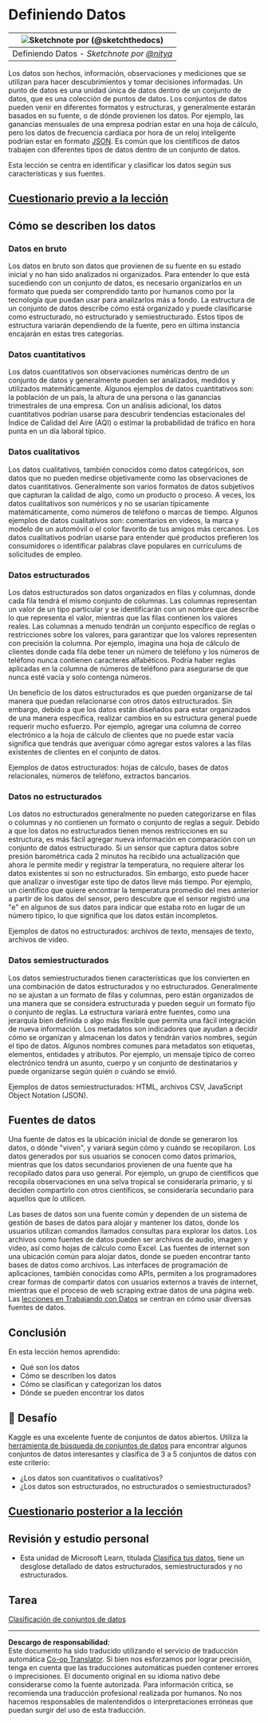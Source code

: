 <!--
CO_OP_TRANSLATOR_METADATA:
{
  "original_hash": "1228edf3572afca7d7cdcd938b6b4984",
  "translation_date": "2025-09-04T14:02:31+00:00",
  "source_file": "1-Introduction/03-defining-data/README.md",
  "language_code": "es"
}
-->
# Definiendo Datos

|![ Sketchnote por [(@sketchthedocs)](https://sketchthedocs.dev) ](../../sketchnotes/03-DefiningData.png)|
|:---:|
|Definiendo Datos - _Sketchnote por [@nitya](https://twitter.com/nitya)_ |

Los datos son hechos, información, observaciones y mediciones que se utilizan para hacer descubrimientos y tomar decisiones informadas. Un punto de datos es una unidad única de datos dentro de un conjunto de datos, que es una colección de puntos de datos. Los conjuntos de datos pueden venir en diferentes formatos y estructuras, y generalmente estarán basados en su fuente, o de dónde provienen los datos. Por ejemplo, las ganancias mensuales de una empresa podrían estar en una hoja de cálculo, pero los datos de frecuencia cardíaca por hora de un reloj inteligente podrían estar en formato [JSON](https://stackoverflow.com/a/383699). Es común que los científicos de datos trabajen con diferentes tipos de datos dentro de un conjunto de datos.

Esta lección se centra en identificar y clasificar los datos según sus características y sus fuentes.

## [Cuestionario previo a la lección](https://purple-hill-04aebfb03.1.azurestaticapps.net/quiz/4)

## Cómo se describen los datos

### Datos en bruto
Los datos en bruto son datos que provienen de su fuente en su estado inicial y no han sido analizados ni organizados. Para entender lo que está sucediendo con un conjunto de datos, es necesario organizarlos en un formato que pueda ser comprendido tanto por humanos como por la tecnología que puedan usar para analizarlos más a fondo. La estructura de un conjunto de datos describe cómo está organizado y puede clasificarse como estructurado, no estructurado y semiestructurado. Estos tipos de estructura variarán dependiendo de la fuente, pero en última instancia encajarán en estas tres categorías.

### Datos cuantitativos
Los datos cuantitativos son observaciones numéricas dentro de un conjunto de datos y generalmente pueden ser analizados, medidos y utilizados matemáticamente. Algunos ejemplos de datos cuantitativos son: la población de un país, la altura de una persona o las ganancias trimestrales de una empresa. Con un análisis adicional, los datos cuantitativos podrían usarse para descubrir tendencias estacionales del Índice de Calidad del Aire (AQI) o estimar la probabilidad de tráfico en hora punta en un día laboral típico.

### Datos cualitativos
Los datos cualitativos, también conocidos como datos categóricos, son datos que no pueden medirse objetivamente como las observaciones de datos cuantitativos. Generalmente son varios formatos de datos subjetivos que capturan la calidad de algo, como un producto o proceso. A veces, los datos cualitativos son numéricos y no se usarían típicamente matemáticamente, como números de teléfono o marcas de tiempo. Algunos ejemplos de datos cualitativos son: comentarios en videos, la marca y modelo de un automóvil o el color favorito de tus amigos más cercanos. Los datos cualitativos podrían usarse para entender qué productos prefieren los consumidores o identificar palabras clave populares en currículums de solicitudes de empleo.

### Datos estructurados
Los datos estructurados son datos organizados en filas y columnas, donde cada fila tendrá el mismo conjunto de columnas. Las columnas representan un valor de un tipo particular y se identificarán con un nombre que describe lo que representa el valor, mientras que las filas contienen los valores reales. Las columnas a menudo tendrán un conjunto específico de reglas o restricciones sobre los valores, para garantizar que los valores representen con precisión la columna. Por ejemplo, imagina una hoja de cálculo de clientes donde cada fila debe tener un número de teléfono y los números de teléfono nunca contienen caracteres alfabéticos. Podría haber reglas aplicadas en la columna de números de teléfono para asegurarse de que nunca esté vacía y solo contenga números.

Un beneficio de los datos estructurados es que pueden organizarse de tal manera que puedan relacionarse con otros datos estructurados. Sin embargo, debido a que los datos están diseñados para estar organizados de una manera específica, realizar cambios en su estructura general puede requerir mucho esfuerzo. Por ejemplo, agregar una columna de correo electrónico a la hoja de cálculo de clientes que no puede estar vacía significa que tendrás que averiguar cómo agregar estos valores a las filas existentes de clientes en el conjunto de datos.

Ejemplos de datos estructurados: hojas de cálculo, bases de datos relacionales, números de teléfono, extractos bancarios.

### Datos no estructurados
Los datos no estructurados generalmente no pueden categorizarse en filas o columnas y no contienen un formato o conjunto de reglas a seguir. Debido a que los datos no estructurados tienen menos restricciones en su estructura, es más fácil agregar nueva información en comparación con un conjunto de datos estructurado. Si un sensor que captura datos sobre presión barométrica cada 2 minutos ha recibido una actualización que ahora le permite medir y registrar la temperatura, no requiere alterar los datos existentes si son no estructurados. Sin embargo, esto puede hacer que analizar o investigar este tipo de datos lleve más tiempo. Por ejemplo, un científico que quiere encontrar la temperatura promedio del mes anterior a partir de los datos del sensor, pero descubre que el sensor registró una "e" en algunos de sus datos para indicar que estaba roto en lugar de un número típico, lo que significa que los datos están incompletos.

Ejemplos de datos no estructurados: archivos de texto, mensajes de texto, archivos de video.

### Datos semiestructurados
Los datos semiestructurados tienen características que los convierten en una combinación de datos estructurados y no estructurados. Generalmente no se ajustan a un formato de filas y columnas, pero están organizados de una manera que se considera estructurada y pueden seguir un formato fijo o conjunto de reglas. La estructura variará entre fuentes, como una jerarquía bien definida o algo más flexible que permita una fácil integración de nueva información. Los metadatos son indicadores que ayudan a decidir cómo se organizan y almacenan los datos y tendrán varios nombres, según el tipo de datos. Algunos nombres comunes para metadatos son etiquetas, elementos, entidades y atributos. Por ejemplo, un mensaje típico de correo electrónico tendrá un asunto, cuerpo y un conjunto de destinatarios y puede organizarse según quién o cuándo se envió.

Ejemplos de datos semiestructurados: HTML, archivos CSV, JavaScript Object Notation (JSON).

## Fuentes de datos

Una fuente de datos es la ubicación inicial de donde se generaron los datos, o dónde "viven", y variará según cómo y cuándo se recopilaron. Los datos generados por sus usuarios se conocen como datos primarios, mientras que los datos secundarios provienen de una fuente que ha recopilado datos para uso general. Por ejemplo, un grupo de científicos que recopila observaciones en una selva tropical se consideraría primario, y si deciden compartirlo con otros científicos, se consideraría secundario para aquellos que lo utilicen.

Las bases de datos son una fuente común y dependen de un sistema de gestión de bases de datos para alojar y mantener los datos, donde los usuarios utilizan comandos llamados consultas para explorar los datos. Los archivos como fuentes de datos pueden ser archivos de audio, imagen y video, así como hojas de cálculo como Excel. Las fuentes de internet son una ubicación común para alojar datos, donde se pueden encontrar tanto bases de datos como archivos. Las interfaces de programación de aplicaciones, también conocidas como APIs, permiten a los programadores crear formas de compartir datos con usuarios externos a través de internet, mientras que el proceso de web scraping extrae datos de una página web. Las [lecciones en Trabajando con Datos](../../../../../../../../../2-Working-With-Data) se centran en cómo usar diversas fuentes de datos.

## Conclusión

En esta lección hemos aprendido:

- Qué son los datos
- Cómo se describen los datos
- Cómo se clasifican y categorizan los datos
- Dónde se pueden encontrar los datos

## 🚀 Desafío

Kaggle es una excelente fuente de conjuntos de datos abiertos. Utiliza la [herramienta de búsqueda de conjuntos de datos](https://www.kaggle.com/datasets) para encontrar algunos conjuntos de datos interesantes y clasifica de 3 a 5 conjuntos de datos con este criterio:

- ¿Los datos son cuantitativos o cualitativos?
- ¿Los datos son estructurados, no estructurados o semiestructurados?

## [Cuestionario posterior a la lección](https://ff-quizzes.netlify.app/en/ds/)

## Revisión y estudio personal

- Esta unidad de Microsoft Learn, titulada [Clasifica tus datos](https://docs.microsoft.com/en-us/learn/modules/choose-storage-approach-in-azure/2-classify-data), tiene un desglose detallado de datos estructurados, semiestructurados y no estructurados.

## Tarea

[Clasificación de conjuntos de datos](assignment.md)

---

**Descargo de responsabilidad**:  
Este documento ha sido traducido utilizando el servicio de traducción automática [Co-op Translator](https://github.com/Azure/co-op-translator). Si bien nos esforzamos por lograr precisión, tenga en cuenta que las traducciones automáticas pueden contener errores o imprecisiones. El documento original en su idioma nativo debe considerarse como la fuente autorizada. Para información crítica, se recomienda una traducción profesional realizada por humanos. No nos hacemos responsables de malentendidos o interpretaciones erróneas que puedan surgir del uso de esta traducción.